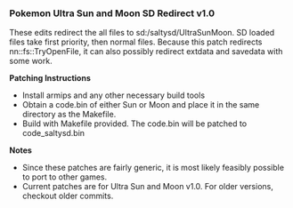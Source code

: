 ### Pokemon Ultra Sun and Moon SD Redirect v1.0

These edits redirect the all files to sd:/saltysd/UltraSunMoon. SD loaded files take first priority, then normal files. Because this patch redirects nn::fs::TryOpenFile, it can also possibly redirect extdata and savedata with some work.

**Patching Instructions**

 * Install armips and any other necessary build tools
 * Obtain a code.bin of either Sun or Moon and place it in the same directory as the Makefile.
 * Build with Makefile provided. The code.bin will be patched to code_saltysd.bin

**Notes**

 * Since these patches are fairly generic, it is most likely feasibly possible to port to other games.
 * Current patches are for Ultra Sun and Moon v1.0. For older versions, checkout older commits.
